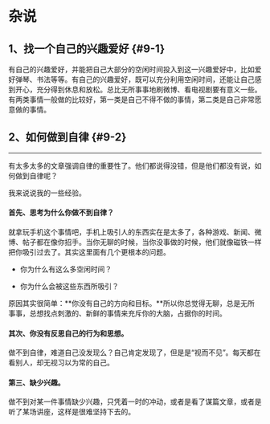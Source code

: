 # 杂说

## 1、找一个自己的兴趣爱好 {#9-1}

有自己的兴趣爱好，并能把自己大部分的空闲时间投入到这一兴趣爱好中，比如爱好弹琴、书法等等。有自己的兴趣爱好，既可以充分利用空闲时间，还能让自己感到开心，充分得到休息和放松。总比无所事事地刷微博、看电视剧要有意义一些。有两类事情一般做的比较好，第一类是自己不得不做的事情，第二类是自己非常愿意做的事情。

## 2、如何做到自律 {#9-2}

---

有太多太多的文章强调自律的重要性了。他们都说得没错，但是他们都没有说，如何做到自律呢？

我来说说我的一些经验。

#### **首先、思考为什么你做不到自律？**

就拿玩手机这个事情吧，手机上吸引人的东西实在是太多了，各种游戏、新闻、微博、帖子都在像你招手。当你无聊的时候，当你没事做的时候，他们就像磁铁一样把你吸引过去了。其实这里面有几个更根本的问题。

* 你为什么有这么多空闲时间？

* 你为什么会被这些东西所吸引？

原因其实很简单：**你没有自己的方向和目标。**所以你总觉得无聊，总是无所事事，总想找点刺激的、新鲜的事情来充斥你的大脑，占据你的时间。

#### 其次、你没有反思自己的行为和思想。

做不到自律，难道自己没发现么？自己肯定发现了，但是是“视而不见”。每天都在看别人，却无视习以为常的自己。

#### 第三、缺少兴趣。

做不到对某一件事情缺少兴趣，只凭着一时的冲动，或者是看了谋篇文章，或者是听了某场讲座，这样是很难坚持下去的。

